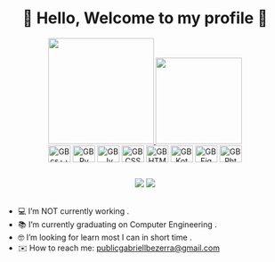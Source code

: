 <div align="center"><h1>👋 Hello, Welcome to my profile 👋 </h1></div>
 
<div align="center">
  <a href="https://github.com/gabriellbezerra">
  <img height="190em" src="https://github-readme-stats.vercel.app/api?username=gabriellbezerra&show_icons=false&theme=midnight-purple&border_color=963aed&border_radius=5&include_all_commits=true&count_private=true"/>
  <img height="155em" src="https://github-readme-stats.vercel.app/api/top-langs/?username=gabriellbezerra&layout=compact&border_color=963aed&border_radius=3.5&langs_count=7&theme=midnight-purple"/>
   </a>
</div>
  
<div style = "display: inline_block">
  <div align="center">
    <img align="center" alt="GBcs++" height="30" width="40" src="https://cdn.jsdelivr.net/gh/devicons/devicon/icons/cplusplus/cplusplus-original.svg">
    <img align="center" alt="GBPy" height="30" width="40" src="https://cdn.jsdelivr.net/gh/devicons/devicon/icons/python/python-original.svg">
    <img align="center" alt="GBJv" height="30" width="40" src="https://cdn.jsdelivr.net/gh/devicons/devicon/icons/java/java-original.svg">
    <img align="center" alt="GBCSS" height="30" width="40" src="https://cdn.jsdelivr.net/gh/devicons/devicon/icons/css3/css3-original.svg">
    <img align="center" alt="GBHTML" height="30" width="40" src="https://cdn.jsdelivr.net/gh/devicons/devicon/icons/html5/html5-original.svg">
    <img align="center" alt="GBKot" height="30" width="40" src="https://cdn.jsdelivr.net/gh/devicons/devicon/icons/kotlin/kotlin-original.svg"> 
    <img align="center" alt="GBFig" height="30" width="40" src="https://cdn.jsdelivr.net/gh/devicons/devicon/icons/figma/figma-original.svg">
    <img align="center" alt="GBPht" height="30" width="40" src="https://cdn.jsdelivr.net/gh/devicons/devicon/icons/photoshop/photoshop-plain.svg">
  </div>
</div>
  
  ##
  
  <div align="center">
  <a href="https://www.youtube.com/channel/UCEaPlgqsWEfBRgVDigjG1AQ" target="_blank"><img src="https://img.shields.io/badge/YouTube-FF0000?style=for-the-badge&logo=youtube&logoColor=white" target="_blank"></a>
  <a href="https://www.linkedin.com/in/gabriel-bezerra-303b12161/" target="_blank"><img src="https://img.shields.io/badge/LinkedIn-0077B5?style=for-the-badge&logo=linkedin&logoColor=white" target="_blank"></a>
  </div> 
 
  ##
  
- 💻 I’m NOT currently working .
- 📚 I’m currently graduating on Computer Engineering .
- 🤓 I’m looking for learn most I can in short time .
- ✉️ How to reach me: publicgabriellbezerra@gmail.com
